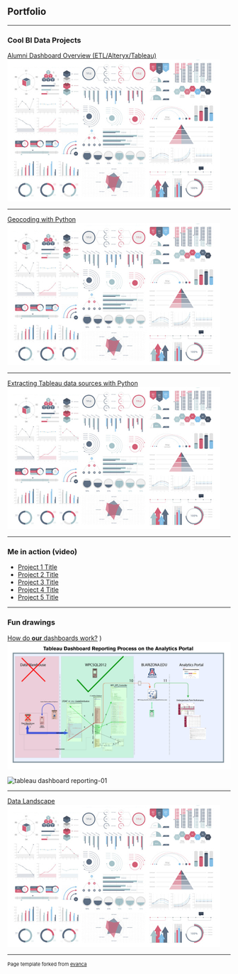 ## Portfolio

---

### Cool BI Data Projects

[Alumni Dashboard Overview (ETL/Alteryx/Tableau)](/sample_page)
<br /><img src="images/dummy_thumbnail.jpg?raw=true"/>

---
[Geocoding with Python](/pdf/sample_presentation.pdf)
<br /><img src="images/dummy_thumbnail.jpg?raw=true"/>

---
[Extracting Tableau data sources with Python](http://example.com/)
<br /><img src="images/dummy_thumbnail.jpg?raw=true"/>

---

### Me in action (video)

- [Project 1 Title](http://example.com/)
- [Project 2 Title](http://example.com/)
- [Project 3 Title](http://example.com/)
- [Project 4 Title](http://example.com/)
- [Project 5 Title](http://example.com/)

---

### Fun drawings
[How do <b>our</b> dashboards work?](/files/7149145/tableau.dashboard.reporting.pdf)
)
<br /><img src="images/tableau dashboard reporting-01.jpg?raw=true"/>

![tableau dashboard reporting-01](https://user-images.githubusercontent.com/20006854/132976624-f254005c-2a79-4bfc-b39a-727e09b91094.jpg)

---
[Data Landscape](/pdf/sample_presentation.pdf)
<br /><img src="images/dummy_thumbnail.jpg?raw=true"/>

---
<p style="font-size:11px">Page template forked from <a href="https://github.com/evanca/quick-portfolio">evanca</a></p>
<!-- Remove above link if you don't want to attibute -->
